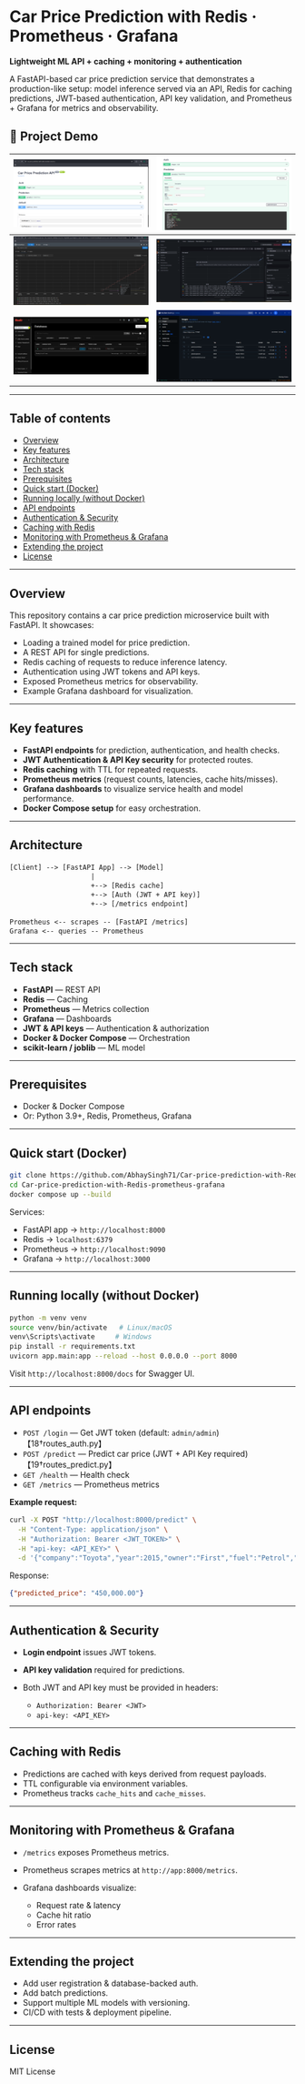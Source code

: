 # Car Price Prediction with Redis · Prometheus · Grafana

**Lightweight ML API + caching + monitoring + authentication**

A FastAPI-based car price prediction service that demonstrates a production-like setup: model inference served via an API, Redis for caching predictions, JWT-based authentication, API key validation, and Prometheus + Grafana for metrics and observability.

## 📸 Project Demo  

| ![Screenshot 1](utils/demo1.png) | ![Screenshot 2](utils/demo2.png) |  
|---------------------------------|---------------------------------|  
| ![Screenshot 3](utils/demo5.png) | ![Screenshot 4](utils/demo6.png) |  
| ![Screenshot 3](utils/demo4.png) | ![Screenshot 4](utils/demo3.png) | 

---

## Table of contents

* [Overview](#overview)
* [Key features](#key-features)
* [Architecture](#architecture)
* [Tech stack](#tech-stack)
* [Prerequisites](#prerequisites)
* [Quick start (Docker)](#quick-start-docker)
* [Running locally (without Docker)](#running-locally-without-docker)
* [API endpoints](#api-endpoints)
* [Authentication & Security](#authentication--security)
* [Caching with Redis](#caching-with-redis)
* [Monitoring with Prometheus & Grafana](#monitoring-with-prometheus--grafana)
* [Extending the project](#extending-the-project)
* [License](#license)

---

## Overview

This repository contains a car price prediction microservice built with FastAPI. It showcases:

* Loading a trained model for price prediction.
* A REST API for single predictions.
* Redis caching of requests to reduce inference latency.
* Authentication using JWT tokens and API keys.
* Exposed Prometheus metrics for observability.
* Example Grafana dashboard for visualization.

---

## Key features

* **FastAPI endpoints** for prediction, authentication, and health checks.
* **JWT Authentication & API Key security** for protected routes.
* **Redis caching** with TTL for repeated requests.
* **Prometheus metrics** (request counts, latencies, cache hits/misses).
* **Grafana dashboards** to visualize service health and model performance.
* **Docker Compose setup** for easy orchestration.

---

## Architecture

```
[Client] --> [FastAPI App] --> [Model]
                    |
                    +--> [Redis cache]
                    +--> [Auth (JWT + API key)]
                    +--> [/metrics endpoint]

Prometheus <-- scrapes -- [FastAPI /metrics]
Grafana <-- queries -- Prometheus
```

---

## Tech stack

* **FastAPI** — REST API
* **Redis** — Caching
* **Prometheus** — Metrics collection
* **Grafana** — Dashboards
* **JWT & API keys** — Authentication & authorization
* **Docker & Docker Compose** — Orchestration
* **scikit-learn / joblib** — ML model

---

## Prerequisites

* Docker & Docker Compose
* Or: Python 3.9+, Redis, Prometheus, Grafana

---

## Quick start (Docker)

```bash
git clone https://github.com/AbhaySingh71/Car-price-prediction-with-Redis-prometheus-grafana.git
cd Car-price-prediction-with-Redis-prometheus-grafana
docker compose up --build
```

Services:

* FastAPI app → `http://localhost:8000`
* Redis → `localhost:6379`
* Prometheus → `http://localhost:9090`
* Grafana → `http://localhost:3000`

---

## Running locally (without Docker)

```bash
python -m venv venv
source venv/bin/activate   # Linux/macOS
venv\Scripts\activate     # Windows
pip install -r requirements.txt
uvicorn app.main:app --reload --host 0.0.0.0 --port 8000
```

Visit `http://localhost:8000/docs` for Swagger UI.

---

## API endpoints

* `POST /login` — Get JWT token (default: `admin/admin`)【18†routes\_auth.py】
* `POST /predict` — Predict car price (JWT + API Key required)【19†routes\_predict.py】
* `GET /health` — Health check
* `GET /metrics` — Prometheus metrics

**Example request:**

```bash
curl -X POST "http://localhost:8000/predict" \
  -H "Content-Type: application/json" \
  -H "Authorization: Bearer <JWT_TOKEN>" \
  -H "api-key: <API_KEY>" \
  -d '{"company":"Toyota","year":2015,"owner":"First","fuel":"Petrol","seller_type":"Dealer","transmission":"Manual","km_driven":45000,"mileage_mpg":18,"engine_cc":1800,"max_power_bhp":138,"torque_nm":173,"seats":5}'
```

Response:

```json
{"predicted_price": "450,000.00"}
```

---

## Authentication & Security

* **Login endpoint** issues JWT tokens.
* **API key validation** required for predictions.
* Both JWT and API key must be provided in headers:

  * `Authorization: Bearer <JWT>`
  * `api-key: <API_KEY>`

---

## Caching with Redis

* Predictions are cached with keys derived from request payloads.
* TTL configurable via environment variables.
* Prometheus tracks `cache_hits` and `cache_misses`.

---

## Monitoring with Prometheus & Grafana

* `/metrics` exposes Prometheus metrics.
* Prometheus scrapes metrics at `http://app:8000/metrics`.
* Grafana dashboards visualize:

  * Request rate & latency
  * Cache hit ratio
  * Error rates

---

## Extending the project

* Add user registration & database-backed auth.
* Add batch predictions.
* Support multiple ML models with versioning.
* CI/CD with tests & deployment pipeline.



---

## License

MIT License
